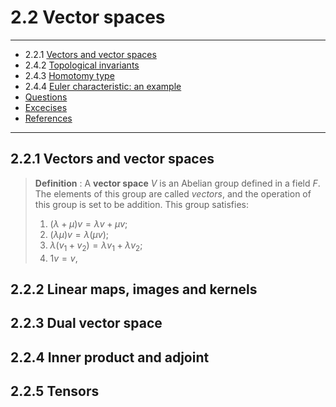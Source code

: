 # 2.2 Vector spaces

---

- 2.2.1 [Vectors and vector spaces](#_221-vectors-and-vector-spaces)
- 2.4.2 [Topological invariants](#_242-topological-invariants)
- 2.4.3 [Homotomy type](#_243-homotomy-type)
- 2.4.4 [Euler characteristic: an example](#_244-euler-characteristic-an-example)
- [Questions](#questions)
- [Excecises](#exercises)
- [References](#references)

---

## 2.2.1 Vectors and vector spaces

> **Definition** : A **vector space** $V$ is an Abelian group defined in a field $F$. The elements of this group are called *vectors*, and the operation of this group is set to be addition. This group satisfies:
> 1. $(\lambda+\mu)v=\lambda v+\mu v$;
> 2.  $(\lambda\mu)v=\lambda(\mu v)$;
> 3.  $\lambda(v_1+v_2)=\lambda v_1+\lambda v_2$;
> 4.  $1 v=v$,

## 2.2.2 Linear maps, images and kernels

## 2.2.3 Dual vector space

## 2.2.4 Inner product and adjoint

## 2.2.5 Tensors
